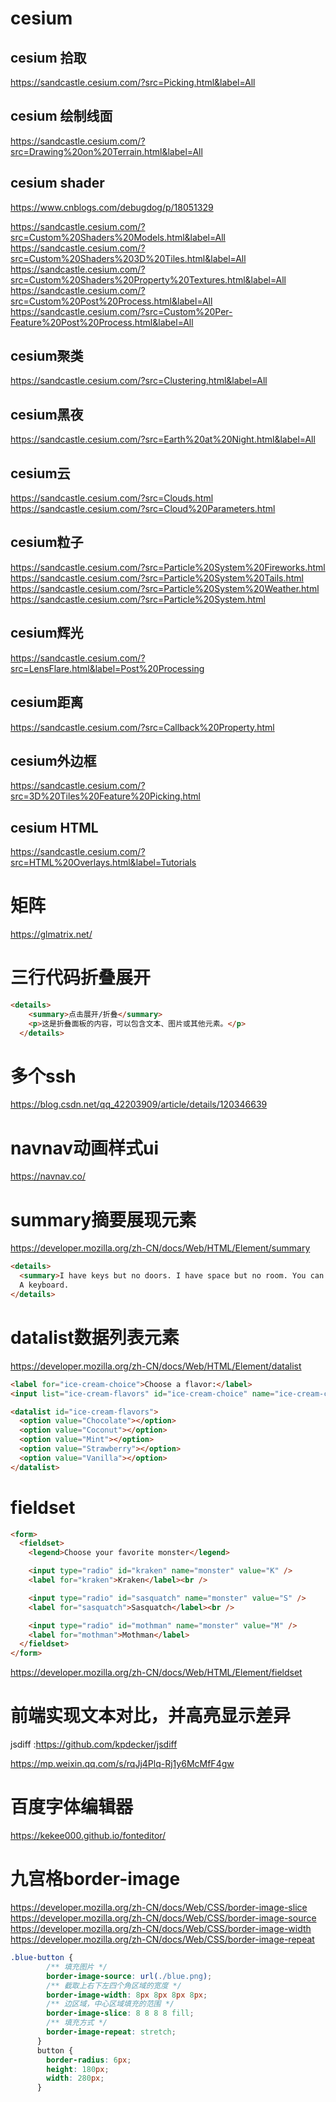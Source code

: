 # cesium

## cesium 拾取

<https://sandcastle.cesium.com/?src=Picking.html&label=All>

## cesium 绘制线面

<https://sandcastle.cesium.com/?src=Drawing%20on%20Terrain.html&label=All>

## cesium shader

<https://www.cnblogs.com/debugdog/p/18051329>

<https://sandcastle.cesium.com/?src=Custom%20Shaders%20Models.html&label=All>
<https://sandcastle.cesium.com/?src=Custom%20Shaders%203D%20Tiles.html&label=All>
<https://sandcastle.cesium.com/?src=Custom%20Shaders%20Property%20Textures.html&label=All>
<https://sandcastle.cesium.com/?src=Custom%20Post%20Process.html&label=All>
<https://sandcastle.cesium.com/?src=Custom%20Per-Feature%20Post%20Process.html&label=All>

## cesium聚类

<https://sandcastle.cesium.com/?src=Clustering.html&label=All>

## cesium黑夜

<https://sandcastle.cesium.com/?src=Earth%20at%20Night.html&label=All>

## cesium云

<https://sandcastle.cesium.com/?src=Clouds.html>
<https://sandcastle.cesium.com/?src=Cloud%20Parameters.html>

## cesium粒子

<https://sandcastle.cesium.com/?src=Particle%20System%20Fireworks.html>
<https://sandcastle.cesium.com/?src=Particle%20System%20Tails.html>
<https://sandcastle.cesium.com/?src=Particle%20System%20Weather.html>
<https://sandcastle.cesium.com/?src=Particle%20System.html>

## cesium辉光

<https://sandcastle.cesium.com/?src=LensFlare.html&label=Post%20Processing>

## cesium距离

<https://sandcastle.cesium.com/?src=Callback%20Property.html>

## cesium外边框

<https://sandcastle.cesium.com/?src=3D%20Tiles%20Feature%20Picking.html>

## cesium HTML

<https://sandcastle.cesium.com/?src=HTML%20Overlays.html&label=Tutorials>

# 矩阵

<https://glmatrix.net/>

# 三行代码折叠展开

```html
<details>  
    <summary>点击展开/折叠</summary>  
    <p>这是折叠面板的内容，可以包含文本、图片或其他元素。</p>  
  </details>
```

# 多个ssh

<https://blog.csdn.net/qq_42203909/article/details/120346639>

# navnav动画样式ui

<https://navnav.co/>

# summary摘要展现元素

<https://developer.mozilla.org/zh-CN/docs/Web/HTML/Element/summary>

```html
<details>
  <summary>I have keys but no doors. I have space but no room. You can enter but can’t leave. What am I?</summary>
  A keyboard.
</details>

```

# datalist数据列表元素

<https://developer.mozilla.org/zh-CN/docs/Web/HTML/Element/datalist>

```html
<label for="ice-cream-choice">Choose a flavor:</label>
<input list="ice-cream-flavors" id="ice-cream-choice" name="ice-cream-choice" />

<datalist id="ice-cream-flavors">
  <option value="Chocolate"></option>
  <option value="Coconut"></option>
  <option value="Mint"></option>
  <option value="Strawberry"></option>
  <option value="Vanilla"></option>
</datalist>

```

# fieldset

```html
<form>
  <fieldset>
    <legend>Choose your favorite monster</legend>

    <input type="radio" id="kraken" name="monster" value="K" />
    <label for="kraken">Kraken</label><br />

    <input type="radio" id="sasquatch" name="monster" value="S" />
    <label for="sasquatch">Sasquatch</label><br />

    <input type="radio" id="mothman" name="monster" value="M" />
    <label for="mothman">Mothman</label>
  </fieldset>
</form>

```

<https://developer.mozilla.org/zh-CN/docs/Web/HTML/Element/fieldset>

# 前端实现文本对比，并高亮显示差异

 jsdiff :<https://github.com/kpdecker/jsdiff>

<https://mp.weixin.qq.com/s/rqJj4Plq-Rj1y6McMfF4gw>

# 百度字体编辑器

<https://kekee000.github.io/fonteditor/>

# 九宫格border-image

<https://developer.mozilla.org/zh-CN/docs/Web/CSS/border-image-slice>
<https://developer.mozilla.org/zh-CN/docs/Web/CSS/border-image-source>
<https://developer.mozilla.org/zh-CN/docs/Web/CSS/border-image-width>
<https://developer.mozilla.org/zh-CN/docs/Web/CSS/border-image-repeat>

```css
.blue-button {
        /** 填充图片 */ 
        border-image-source: url(./blue.png);
        /** 截取上右下左四个角区域的宽度 */ 
        border-image-width: 8px 8px 8px 8px;
        /** 边区域，中心区域填充的范围 */ 
        border-image-slice: 8 8 8 8 fill; 
        /** 填充方式 */ 
        border-image-repeat: stretch;
      }
      button {
        border-radius: 6px;
        height: 180px;
        width: 280px;
      }
```
